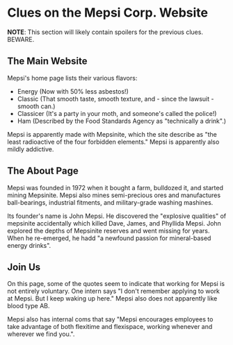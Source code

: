 # Clues on the Mepsi Corp. Website

**NOTE**: This section will likely contain spoilers for the previous clues. BEWARE.

## The Main Website

Mepsi's home page lists their various flavors:

* Energy (Now with 50% less asbestos!)
* Classic (That smooth taste, smooth texture, and - since the lawsuit - smooth can.)
* Classicer (It's a party in your moth, and someone's called the police!)
* Ham (Described by the Food Standards Agency as "technically a drink".)

Mepsi is apparently made with Mepsinite, which the site describe as "the least radioactive of the four forbidden elements." Mepsi is apparently also mildly addictive. 

## The About Page

Mepsi was founded in 1972 when it bought a farm, bulldozed it, and started mining Mepsinite. Mepsi also mines semi-precious ores and manufactures ball-bearings, industrial fitments, and military-grade washing mashines.

Its founder's name is John Mepsi. He discovered the "explosive qualities" of mepsinite accidentally which killed Dave, James, and Phyllida Mepsi. John explored the depths of Mepsinite reserves and went missing for years. When he re-emerged, he hadd "a newfound passion for mineral-based energy drinks". 

## Join Us

On this page, some of the quotes seem to indicate that working for Mepsi is not entirely voluntary. One intern says "I don't remember applying to work at Mepsi. But I keep waking up here." Mepsi also does not apparently like blood type AB.

Mepsi also has internal coms that say "Mepsi encourages employees to take advantage of both flexitime and flexispace, working whenever and wherever we find you.".

